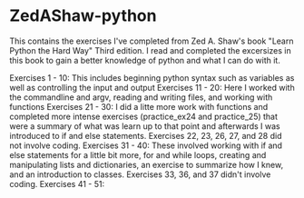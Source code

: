 # ZedAShaw-python
This contains the exercises I've completed from Zed A. Shaw's book "Learn Python the Hard Way" Third edition.
I read and completed the excersizes in this book to gain a better knowledge of python and what I can do with it.

Exercises 1 - 10: This includes beginning python syntax such as variables as well as controlling the input and output
Exercises 11 - 20: Here I worked with the commandline and argv, reading and writing files, and working with functions
Exercises 21 - 30: I did a litte more work with functions and completed more intense exercises (practice_ex24 and practice_25) that were a summary of what was learn up to that point and afterwards I was introduced to if and else statements. Exercises 22, 23, 26, 27, and 28 did not involve coding.
Exercises 31 - 40: These involved working with if and else statements for a little bit more, for and while loops, creating and manipulating lists and dictionaries, an exercise to summarize how I knew, and an introduction to classes. Exercises 33, 36, and 37 didn't involve coding.
Exercises 41 - 51:
